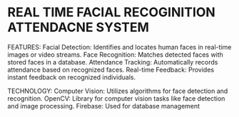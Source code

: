 # REAL TIME FACIAL RECOGINITION ATTENDACNE SYSTEM
FEATURES:
Facial Detection: Identifies and locates human faces in real-time images or video streams.
Face Recognition: Matches detected faces with stored faces in a database.
Attendance Tracking: Automatically records attendance based on recognized faces.
Real-time Feedback: Provides instant feedback on recognized individuals.

TECHNOLOGY:
Computer Vision: Utilizes algorithms for face detection and recognition.
OpenCV: Library for computer vision tasks like face detection and image processing.
Firebase: Used for database  management



